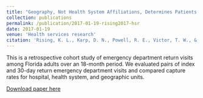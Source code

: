 ```yaml
---
title: "Geography, Not Health System Affiliations, Determines Patients’ Revisits to the Emergency Department"
collection: publications
permalink: /publication/2017-01-19-rising2017-hsr
date: 2017-01-19
venue: 'Health services research'
citation: 'Rising, K. L., Karp, D. N., Powell, R. E., Victor, T. W., & Carr, B. G. (2018). Geography, not health system affiliations, determines patients’ revisits to the emergency department. <i>Health services research, 53</i>(2), 1092-1109. <a href="http://doi.org/doi:10.1111/1475-6773.12658" >doi:10.1111/1475-6773.12658</a>'
---
```

This is a retrospective cohort study of emergency department return visits among Florida adults over an 18-month period. We evaluated pairs of index and 30-day return emergency department visits and compared capture rates for hospital, health system, and geographic units.

[Download paper here](http://davidkarp.xyz/papers/rising2017-hsr.pdf)
